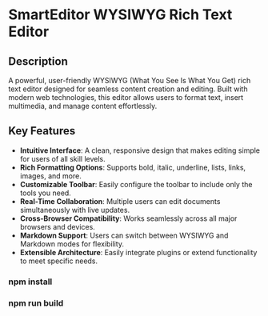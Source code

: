 # SmartEditor WYSIWYG Rich Text Editor

## Description

A powerful, user-friendly WYSIWYG (What You See Is What You Get) rich text editor designed for seamless content creation and editing. Built with modern web technologies, this editor allows users to format text, insert multimedia, and manage content effortlessly.

## Key Features

- **Intuitive Interface**: A clean, responsive design that makes editing simple for users of all skill levels.
- **Rich Formatting Options**: Supports bold, italic, underline, lists, links, images, and more.
- **Customizable Toolbar**: Easily configure the toolbar to include only the tools you need.
- **Real-Time Collaboration**: Multiple users can edit documents simultaneously with live updates.
- **Cross-Browser Compatibility**: Works seamlessly across all major browsers and devices.
- **Markdown Support**: Users can switch between WYSIWYG and Markdown modes for flexibility.
- **Extensible Architecture**: Easily integrate plugins or extend functionality to meet specific needs.

### npm install

### npm run build
